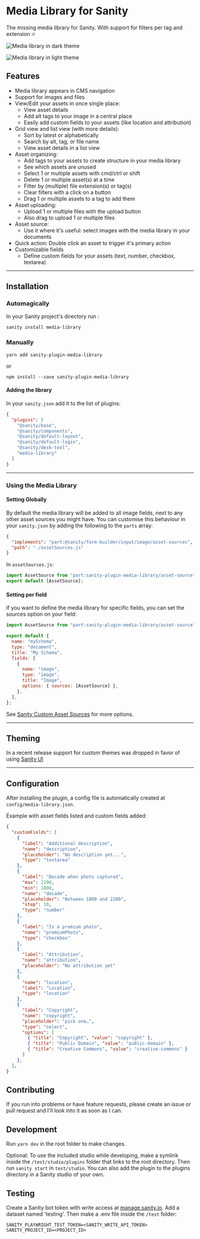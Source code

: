 # Media Library for Sanity

The missing media library for Sanity. With support for filters per tag and extension 🔥

![Media library in dark theme](https://user-images.githubusercontent.com/2776959/102903827-c528b900-4468-11eb-8aa1-c4f687c6a16f.png)

![Media library in light theme](https://user-images.githubusercontent.com/2776959/102904010-0751fa80-4469-11eb-9980-eb45282c6f2a.png)

## Features
- Media library appears in CMS navigation
- Support for images and files
- View/Edit your assets in once single place:
  - View asset details
  - Add alt tags to your image in a central place
  - Easily add custom fields to your assets (like location and attribution)
- Grid view and list view (with more details):
  - Sort by latest or alphabetically
  - Search by alt, tag, or file name
  - View asset details in a list view
- Asset organizing:
  - Add tags to your assets to create structure in your media library
  - See which assets are unused
  - Select 1 or multiple assets with cmd/ctrl or shift
  - Delete 1 or multiple asset(s) at a time
  - Filter by (multiple) file extension(s) or tag(s)
  - Clear filters with a click on a button
  - Drag 1 or multiple assets to a tag to add them
- Asset uploading:
  - Upload 1 or multiple files with the upload button
  - Also drag to upload 1 or multiple files
- Asset source:
  - Use it where it's useful: select images with the media library in your documents
- Quick action: Double click an asset to trigger it's primary action
- Customizable fields
  - Define custom fields for your assets (text, number, checkbox, textarea)

---

## Installation

### Automagically
In your Sanity project's directory run :

```
sanity install media-library
```

### Manually

```
yarn add sanity-plugin-media-library
```

or

```
npm install --save sanity-plugin-media-library
```

#### Adding the library
In your `sanity.json` add it to the list of plugins:

```json
{
  "plugins": [
    "@sanity/base",
    "@sanity/components",
    "@sanity/default-layout",
    "@sanity/default-login",
    "@sanity/desk-tool",
    "media-library"
  ]
}
```

---

### Using the Media Library

#### Setting Globally

By default the media library will be added to all image fields, next to any other asset sources you might have. You can customise this behaviour in your `sanity.json` by adding the following to the `parts` array:

```json
{
  "implements": "part:@sanity/form-builder/input/image/asset-sources",
  "path": "./assetSources.js"
}
```

In `assetSources.js`:

```javascript
import AssetSource from "part:sanity-plugin-media-library/asset-source";
export default [AssetSource];
```

#### Setting per field
If you want to define the media library for specific fields, you can set the sources option on your field:

```js
import AssetSource from "part:sanity-plugin-media-library/asset-source";

export default {
  name: "mySchema",
  type: "document",
  title: "My Schema",
  fields: [
    {
      name: "image",
      type: "image",
      title: "Image",
      options: { sources: [AssetSource] },
    },
  ],
};

````

See [Sanity Custom Asset Sources](https://www.sanity.io/docs/custom-asset-sources) for more options.

---

## Theming
In a recent release support for custom themes was dropped in favor of using [Sanity UI](sanity.io/ui)

---

## Configuration
After installing the plugin, a config file is automatically created at `config/media-library.json`.


Example with asset fields listed and custom fields added:
```json
{
  "customFields": [
    {
      "label": "Additional description",
      "name": "description",
      "placeholder": "No description yet...",
      "type": "textarea"
    },
    {
      "label": "Decade when photo captured",
      "max": 2200,
      "min": 1800,
      "name": "decade",
      "placeholder": "Between 1800 and 2200",
      "step": 10,
      "type": "number"
    },
    {
      "label": "Is a premium photo",
      "name": "premiumPhoto",
      "type": "checkbox"
    },
    {
      "label": "Attribution",
      "name": "attribution",
      "placeholder": "No attribution yet"
    },
    {
      "name": "location",
      "label": "Location",
      "type": "location"
    },
    {
      "label": "Copyright",
      "name": "copyright",
      "placeholder": "pick one…",
      "type": "select",
      "options": [
        { "title": "Copyright", "value": "copyright" },
        { "title": "Public Domain", "value": "public-domain" },
        { "title": "Creative Commons", "value": "creative-commons" }
      ]
    },
  ],
}
```

## Contributing
If you run into problems or have feature requests, please create an issue or pull request and I'll look into it as soon as I can.

## Development
Run `yarn dev` in the root folder to make changes.

Optional: To use the included studio while developing, make a symlink inside the `/test/studio/plugins` folder that links to the root directory. Then run `sanity start` in `test/studio`. You can also add the plugin to the plugins directory in a Sanity studio of your own.


## Testing
Create a Sanity bot token with write access at [manage.sanity.io](manage.sanity.io). Add a dataset named 'testing'. Then make a .env file  inside the `/test` folder:

```
SANITY_PLAYWRIGHT_TEST_TOKEN=<SANITY_WRITE_API_TOKEN>
SANITY_PROJECT_ID=<PROJECT_ID>
```

